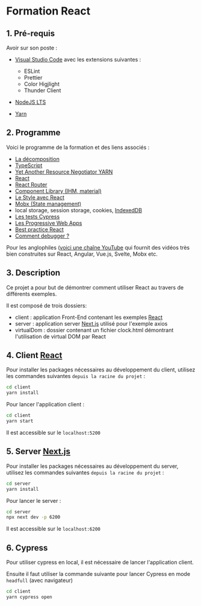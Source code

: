 # Formation React

## 1. Pré-requis

Avoir sur son poste :

- [Visual Studio Code](https://code.visualstudio.com) avec les extensions suivantes :

  - ESLint
  - Prettier
  - Color Higjlight
  - Thunder Client

- [NodeJS LTS](https://nodejs.org/en/download)
- [Yarn](https://classic.yarnpkg.com/lang/en/docs/install/#windows-stable)

## 2. Programme

Voici le programme de la formation et des liens associés :

- [La décomposition](https://2ality.com/2015/01/es6-destructuring.html)
- [TypeScript](https://www.typescriptlang.org)
- [Yet Another Resource Negotiator YARN](https://yarnpkg.com)
- [React](https://beta.reactjs.org)
- [React Router](https://reactrouter.com)
- [Component Library (IHM, material)](https://mui.com)
- [Le Style avec React](https://emotion.sh/docs/introduction)
- [Mobx (State management)](https://mobx.js.org/README.html)
- local storage, session storage, cookies, [IndexedDB](https://javascript.info/indexeddb)
- [Les tests Cypress](https://www.cypress.io)
- [Les Progressive Web Apps](https://create-react-app.dev/docs/making-a-progressive-web-app)
- [Best practice React](https://alexkondov.com/tao-of-react)
- [Comment debugger ?](https://developer.chrome.com/docs/devtools/console)

Pour les anglophiles ([voici une chaîne YouTube](https://www.youtube.com/watch?v=Dorf8i6lCuk) qui fournit des vidéos très bien construites sur React, Angular, Vue.js, Svelte, Mobx etc.

## 3. Description

Ce projet a pour but de démontrer comment utiliser React au travers de différents exemples.

Il est composé de trois dossiers:

- client : application Front-End contenant les exemples [React](https://beta.reactjs.org/learn)
- server : application server [Next.js](https://nextjs.org) utilisé pour l'exemple axios
- virtualDom : dossier contenant un fichier clock.html démontrant l'utilisation de virtual DOM par React

## 4. Client [React](https://beta.reactjs.org/learn)

Pour installer les packages nécessaires au développement du client, utilisez les commandes suivantes `depuis la racine du projet` :

```bash
cd client
yarn install
```

Pour lancer l'application client :

```bash
cd client
yarn start
```

Il est accessible sur le `localhost:5200`

## 5. Server [Next.js](https://nextjs.org)

Pour installer les packages nécessaires au développement du server, utilisez les commandes suivantes `depuis la racine du projet` :

```bash
cd server
yarn install
```

Pour lancer le server :

```bash
cd server
npx next dev -p 6200
```

Il est accessible sur le `localhost:6200`

## 6. Cypress

Pour utiliser cypress en local, il est nécessaire de lancer l'application client.

Ensuite il faut utiliser la commande suivante pour lancer Cypress en mode `headfull` (avec navigateur)

```bash
cd client
yarn cypress open
```
